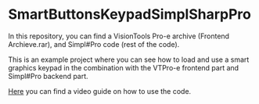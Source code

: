 # SmartButtonsKeypadSimplSharpPro

In this repository, you can find a VisionTools Pro-e archive (Frontend Archieve.rar), and Simpl#Pro code (rest of the code).

This is an example project where you can see how to load and use a smart graphics keypad in the combination with the VTPro-e frontend part and Simpl#Pro backend part.

<a href="https://www.youtube.com/playlist?list=PLDqjVupddtYoJJJt8uV9gSnU9nUN6c_fS" target="_blank">Here</a> you can find a video guide on how to use the code.
